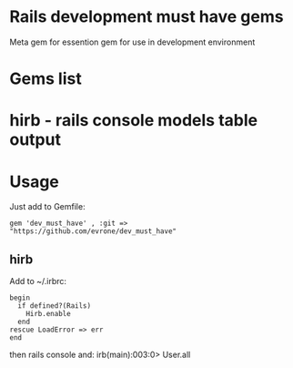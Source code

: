 # Rails development must have gems

Meta gem for essention gem for use in development environment

# Gems list

# hirb - rails console models table output

# Usage

Just add to Gemfile:

```
gem 'dev_must_have' , :git => "https://github.com/evrone/dev_must_have"
```

## hirb

Add to ~/.irbrc:

```
begin
  if defined?(Rails)
    Hirb.enable
  end
rescue LoadError => err
end
```

then rails console and:
irb(main):003:0> User.all
